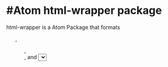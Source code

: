 #Atom html-wrapper package
====================

html-wrapper is a Atom Package that formats <ul>, <ol>, <nav>, <tr> and <select> children tags with a single command.

## Live demo

[Access the live demo here.](https://caferati.me/demo/html-wrapper)

![html-wrapper demo](http://i.imgur.com/SZkTO7s.gif)

### How to use
1. Select a clean list of itens separated by a carriage return
2. Right click on the selection and click on the "HTML Wrapper" option
3. Or use the shortcut CMD/CTRL+SHIFT+E

## Author
#### Rafael Caferati
+ Checkout my <a href="https://caferati.me" title="Full-Stack Web Developer, UI/UX Javascript Specialist" target="_blank">Full-Stack Web Developer Website</a>
+ Other open source projects @ <a title="Web Software Developer Code Laboratory" target="_blank" href="https://caferati.me/labs">Code Laboratory</a>
+ Selected Projects @ <a title="Web Software Developer Portfolio" target="_blank" href="https://caferati.me/portfolio">Web Portfolio</a>
